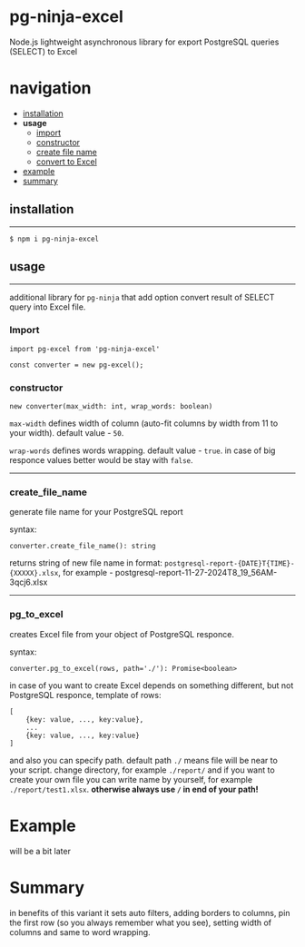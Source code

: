 # pg-ninja-excel
Node.js lightweight asynchronous library for export PostgreSQL queries (SELECT) to Excel

# **navigation**

- [installation](#installation)
- **usage**
    - [import](#import)
    - [constructor](#constructor)
    - [create file name](#create_file_name)
    - [convert to Excel](#pg_to_excel)
- [example](#example)
- [summary](#summary)

## installation

---

```
$ npm i pg-ninja-excel
```

## usage

---

additional library for `pg-ninja` that add option convert result of SELECT query into Excel file.

### **Import**

```
import pg-excel from 'pg-ninja-excel'

const converter = new pg-excel();
```

### **constructor**

```
new converter(max_width: int, wrap_words: boolean)
```

`max-width` defines width of column (auto-fit columns by width from 11 to your width). default value - `50`.

`wrap-words` defines words wrapping. default value - `true`. in case of big responce values better would be stay with `false`.

---

### **create_file_name**

generate file name for your PostgreSQL report

syntax:

```
converter.create_file_name(): string
```

returns string of new file name in format: `postgresql-report-{DATE}T{TIME}-{XXXXX}.xlsx`, for example - postgresql-report-11-27-2024T8_19_56AM-3qcj6.xlsx

---

### **pg_to_excel**

creates Excel file from your object of PostgreSQL responce.

syntax:

```
converter.pg_to_excel(rows, path='./'): Promise<boolean>
```

in case of you want to create Excel depends on something different, but not PostgreSQL responce, template of rows:
```
[
    {key: value, ..., key:value},
    ...
    {key: value, ..., key:value}
]
```

and also you can specify path. default path `./` means file will be near to your script. change directory, for example `./report/` and if you want to create your own file you can write name by yourself, for example `./report/test1.xlsx`.
**otherwise always use `/` in end of your path!**

# Example

will be a bit later 

# Summary

in benefits of this variant it sets auto filters, adding borders to columns, pin the first row (so you always remember what you see), setting width of columns and same to word wrapping.

